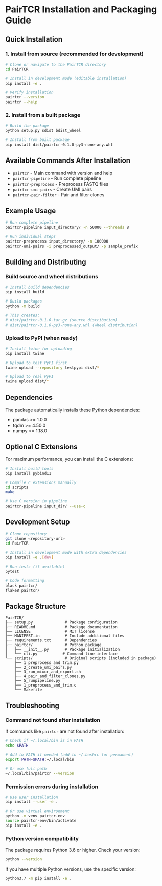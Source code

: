 # PairTCR Installation and Packaging Guide

## Quick Installation

### 1. Install from source (recommended for development)

```bash
# Clone or navigate to the PairTCR directory
cd PairTCR

# Install in development mode (editable installation)
pip install -e .

# Verify installation
pairtcr --version
pairtcr --help
```

### 2. Install from a built package

```bash
# Build the package
python setup.py sdist bdist_wheel

# Install from built package
pip install dist/pairtcr-0.1.0-py3-none-any.whl
```

## Available Commands After Installation

- `pairtcr` - Main command with version and help
- `pairtcr-pipeline` - Run complete pipeline
- `pairtcr-preprocess` - Preprocess FASTQ files  
- `pairtcr-umi-pairs` - Create UMI pairs
- `pairtcr-pair-filter` - Pair and filter clones

## Example Usage

```bash
# Run complete pipeline
pairtcr-pipeline input_directory/ -n 50000 --threads 8

# Run individual steps
pairtcr-preprocess input_directory/ -n 100000
pairtcr-umi-pairs -i preprocessed_output/ -p sample_prefix
```

## Building and Distributing

### Build source and wheel distributions

```bash
# Install build dependencies
pip install build

# Build packages
python -m build

# This creates:
# dist/pairtcr-0.1.0.tar.gz (source distribution)
# dist/pairtcr-0.1.0-py3-none-any.whl (wheel distribution)
```

### Upload to PyPI (when ready)

```bash
# Install twine for uploading
pip install twine

# Upload to test PyPI first
twine upload --repository testpypi dist/*

# Upload to real PyPI
twine upload dist/*
```

## Dependencies

The package automatically installs these Python dependencies:
- pandas >= 1.0.0
- tqdm >= 4.50.0
- numpy >= 1.18.0

## Optional C Extensions

For maximum performance, you can install the C extensions:

```bash
# Install build tools
pip install pybind11

# Compile C extensions manually
cd scripts
make

# Use C version in pipeline
pairtcr-pipeline input_dir/ --use-c
```

## Development Setup

```bash
# Clone repository
git clone <repository-url>
cd PairTCR

# Install in development mode with extra dependencies
pip install -e .[dev]

# Run tests (if available)
pytest

# Code formatting
black pairtcr/
flake8 pairtcr/
```

## Package Structure

```
PairTCR/
├── setup.py              # Package configuration
├── README.md             # Package documentation
├── LICENSE               # MIT license
├── MANIFEST.in           # Include additional files
├── requirements.txt      # Dependencies
├── pairtcr/              # Python package
│   ├── __init__.py       # Package initialization
│   └── cli.py           # Command-line interface
└── scripts/              # Original scripts (included in package)
    ├── 1_preprocess_and_trim.py
    ├── 2_create_umi_pairs.py
    ├── 3_run_mixcr_and_export.sh
    ├── 4_pair_and_filter_clones.py
    ├── 5_runpipeline.py
    ├── 1_preprocess_and_trim.c
    └── Makefile
```

## Troubleshooting

### Command not found after installation

If commands like `pairtcr` are not found after installation:

```bash
# Check if ~/.local/bin is in PATH
echo $PATH

# Add to PATH if needed (add to ~/.bashrc for permanent)
export PATH=$PATH:~/.local/bin

# Or use full path
~/.local/bin/pairtcr --version
```

### Permission errors during installation

```bash
# Use user installation
pip install --user -e .

# Or use virtual environment
python -m venv pairtcr-env
source pairtcr-env/bin/activate
pip install -e .
```

### Python version compatibility

The package requires Python 3.6 or higher. Check your version:

```bash
python --version
```

If you have multiple Python versions, use the specific version:

```bash
python3.7 -m pip install -e .
``` 